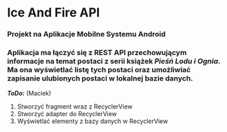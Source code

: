 # Ice And Fire API
### Projekt na Aplikacje Mobilne Systemu Android
### Aplikacja ma łączyć się z REST API przechowującym informacje na temat postaci z serii książek *Pieśń Lodu i Ognia*. Ma ona wyświetlać listę tych postaci oraz umożliwiać zapisanie ulubionych postaci w lokalnej bazie danych.

***ToDo:*** (Maciek)
1. Stworzyć fragment wraz z RecyclerView
2. Stworzyć adapter do RecyclerView
3. Wyświetlać elementy z bazy danych w RecyclerView

